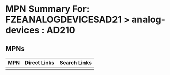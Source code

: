 



# MPN Summary For: FZEANALOGDEVICESAD21 > analog-devices : AD210

## MPNs
  

|MPN|Direct Links|Search Links|
| :--- | :--- | :--- |
||||

